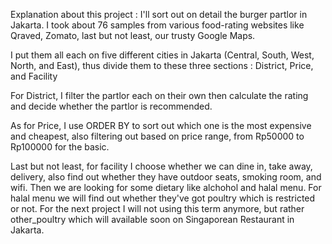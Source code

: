 Explanation about this project : I'll sort out on detail the burger partlor in Jakarta. I took about 76 samples from various food-rating websites like Qraved, Zomato, last but not least, our trusty Google Maps.

I put them all each on five different cities in Jakarta (Central, South, West, North, and East), thus divide them to these three sections : District, Price, and Facility

For District, I filter the partlor each on their own then calculate the rating and decide whether the partlor is recommended.

As for Price, I use ORDER BY to sort out which one is the most expensive and cheapest, also filtering out based on price range, from Rp50000 to Rp100000 for the basic.

Last but not least, for facility I choose whether we can dine in, take away, delivery, also find out whether they have outdoor seats, smoking room, and wifi. Then we are looking for some dietary like alchohol and halal menu. For halal menu we will find out whether they've got poultry which is restricted or not. For the next project I will not using this term anymore, but rather other_poultry which will available soon on Singaporean Restaurant in Jakarta.
